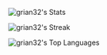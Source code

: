 ![grian32's Stats](https://github-readme-stats.vercel.app/api?username=grian32&theme=gotham&show_icons=true&hide_border=true&count_private=true)

![grian32's Streak](https://github-readme-streak-stats.herokuapp.com/?user=grian32&theme=gotham&hide_border=true)

![grian32's Top Languages](https://github-readme-stats.vercel.app/api/top-langs/?username=grian32&theme=gotham&show_icons=true&hide_border=true&layout=compact)
